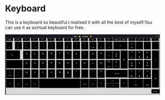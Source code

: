 # Keyboard

This is a keyboard so beautiful.I realised it with all the best of myself.You can use it as avirtual keyboard for free.

<img src="clavier_picture.png">
